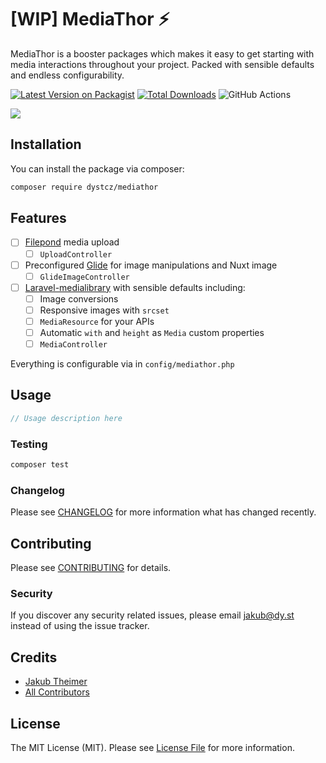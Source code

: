 # [WIP] MediaThor ⚡

MediaThor is a booster packages which makes it easy to get starting with media interactions throughout your project.
Packed with sensible defaults and endless configurability.

[![Latest Version on Packagist](https://img.shields.io/packagist/v/dystcz/mediathor.svg?style=flat-square)](https://packagist.org/packages/dystcz/mediathor)
[![Total Downloads](https://img.shields.io/packagist/dt/dystcz/mediathor.svg?style=flat-square)](https://packagist.org/packages/dystcz/mediathor)
![GitHub Actions](https://github.com/dystcz/mediathor/actions/workflows/main.yml/badge.svg)

![](https://media.tenor.com/okRitQnLPD8AAAAC/cosplay-thor.gif)

## Installation

You can install the package via composer:

```bash
composer require dystcz/mediathor
```

## Features

- [ ] [Filepond](https://pqina.nl/filepond/) media upload
    - [ ] `UploadController`
- [ ] Preconfigured [Glide](https://glide.thephpleague.com/) for image manipulations and Nuxt image
    - [ ] `GlideImageController`
- [ ] [Laravel-medialibrary](https://github.com/spatie/laravel-medialibrary) with sensible defaults including:
    - [ ] Image conversions
    - [ ] Responsive images with `srcset`
    - [ ] `MediaResource` for your APIs
    - [ ] Automatic `with` and `height` as `Media` custom properties
    - [ ] `MediaController`

Everything is configurable via in `config/mediathor.php`

## Usage

```php
// Usage description here
```

### Testing

```bash
composer test
```

### Changelog

Please see [CHANGELOG](CHANGELOG.md) for more information what has changed recently.

## Contributing

Please see [CONTRIBUTING](CONTRIBUTING.md) for details.

### Security

If you discover any security related issues, please email jakub@dy.st instead of using the issue tracker.

## Credits

-   [Jakub Theimer](https://github.com/dystcz)
-   [All Contributors](../../contributors)

## License

The MIT License (MIT). Please see [License File](LICENSE.md) for more information.

